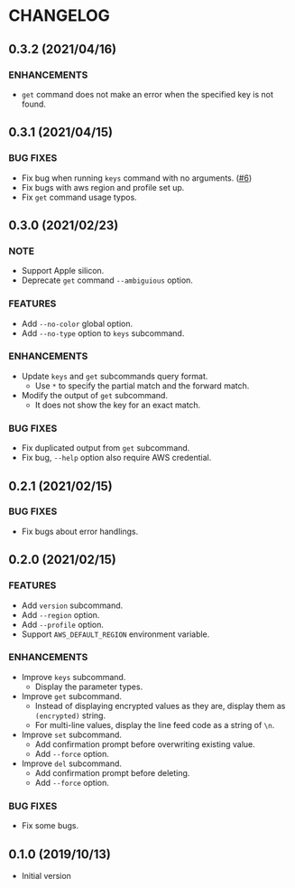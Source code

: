 # CHANGELOG

## 0.3.2 (2021/04/16)

### ENHANCEMENTS

* `get` command does not make an error when the specified key is not found.

## 0.3.1 (2021/04/15)

### BUG FIXES

* Fix bug when running `keys` command with no arguments. ([#6](https://github.com/chroju/parade/issues/6))
* Fix bugs with aws region and profile set up.
* Fix `get` command usage typos.

## 0.3.0 (2021/02/23)

### NOTE

* Support Apple silicon.
* Deprecate `get` command `--ambiguious` option.

### FEATURES

* Add `--no-color` global option.
* Add `--no-type` option to `keys` subcommand.

### ENHANCEMENTS

* Update `keys` and `get` subcommands query format.
  * Use `*` to specify the partial match and the forward match.
* Modify the output of `get` subcommand.
  * It does not show the key for an exact match.

### BUG FIXES

* Fix duplicated output from `get` subcommand.
* Fix bug, `--help` option also require AWS credential.

## 0.2.1 (2021/02/15)

### BUG FIXES

* Fix bugs about error handlings.

## 0.2.0 (2021/02/15)

### FEATURES

* Add `version` subcommand.
* Add `--region` option.
* Add `--profile` option.
* Support `AWS_DEFAULT_REGION` environment variable.

### ENHANCEMENTS

* Improve `keys` subcommand.
    * Display the parameter types.
* Improve `get` subcommand.
    * Instead of displaying encrypted values as they are, display them as `(encrypted)` string.
    * For multi-line values, display the line feed code as a string of `\n`.
* Improve `set` subcommand.
    * Add confirmation prompt before overwriting existing value.
    * Add `--force` option.
* Improve `del` subcommand.
    * Add confirmation prompt before deleting.
    * Add `--force` option.

### BUG FIXES

* Fix some bugs.

## 0.1.0 (2019/10/13)

* Initial version
